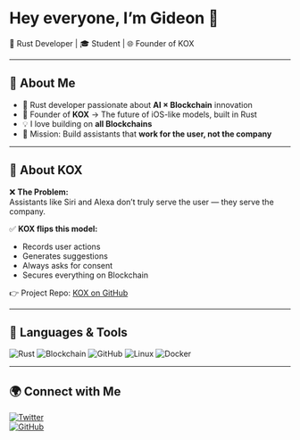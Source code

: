 # Hey everyone, I’m Gideon 👋  
🚀 Rust Developer | 🎓 Student | 🌐 Founder of KOX  

---

## 🔹 About Me
- 🦀 Rust developer passionate about **AI × Blockchain** innovation  
- 🌱 Founder of **KOX** → The future of iOS-like models, built in Rust  
- 💡 I love building on **all Blockchains**  
- 🎯 Mission: Build assistants that **work for the user, not the company**  

---

## 🔹 About KOX
❌ **The Problem:**  
Assistants like Siri and Alexa don’t truly serve the user — they serve the company.  

✅ **KOX flips this model:**  
- Records user actions  
- Generates suggestions  
- Always asks for consent  
- Secures everything on Blockchain  

👉 Project Repo: [KOX on GitHub](https://github.com/Webstein-ops/KOX)  

---

## 🔧 Languages & Tools
![Rust](https://img.shields.io/badge/Rust-000000?style=for-the-badge&logo=rust&logoColor=white)
![Blockchain](https://img.shields.io/badge/Blockchain-121D33?style=for-the-badge&logo=blockchain-dot-com&logoColor=white)
![GitHub](https://img.shields.io/badge/GitHub-181717?style=for-the-badge&logo=github&logoColor=white)
![Linux](https://img.shields.io/badge/Linux-FCC624?style=for-the-badge&logo=linux&logoColor=black)
![Docker](https://img.shields.io/badge/Docker-2496ED?style=for-the-badge&logo=docker&logoColor=white)

---

## 🌍 Connect with Me
[![Twitter](https://img.shields.io/badge/Twitter-1DA1F2?style=for-the-badge&logo=twitter&logoColor=white)](https://twitter.com/webenstein_)  
[![GitHub](https://img.shields.io/badge/GitHub-181717?style=for-the-badge&logo=github&logoColor=white)](https://github.com/Webstein-ops)
